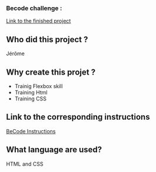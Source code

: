 ### Becode challenge :

[Link to the finished project](https://tripsj.github.io/flexbox-minesweeper)

## **Who did this project ?**

Jérôme

## **Why create this projet ?**

- Trainig Flexbox skill
- Training Html
- Training CSS

## **Link to the corresponding instructions**

[BeCode Instructions](https://github.com/becodeorg/LIE-Hamilton-7/tree/main/01-main-course/01-the-field/04-html/02-css/01-flex)

## **What language are used?**

HTML and CSS

